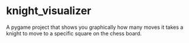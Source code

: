 # knight_visualizer
A pygame project that shows you graphically how many moves it takes a knight to move to a specific square on the chess board.
